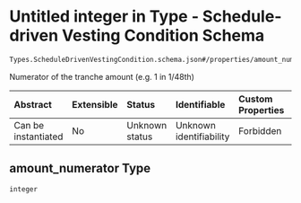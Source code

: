 # Untitled integer in Type - Schedule-driven Vesting Condition Schema

```txt
Types.ScheduleDrivenVestingCondition.schema.json#/properties/amount_numerator
```

Numerator of the tranche amount (e.g. 1 in 1/48th)

| Abstract            | Extensible | Status         | Identifiable            | Custom Properties | Additional Properties | Access Restrictions | Defined In                                                                                                                          |
| :------------------ | :--------- | :------------- | :---------------------- | :---------------- | :-------------------- | :------------------ | :---------------------------------------------------------------------------------------------------------------------------------- |
| Can be instantiated | No         | Unknown status | Unknown identifiability | Forbidden         | Allowed               | none                | [ScheduleDrivenVestingCondition.schema.json*](../../schema/types/ScheduleDrivenVestingCondition.schema.json "open original schema") |

## amount_numerator Type

`integer`
